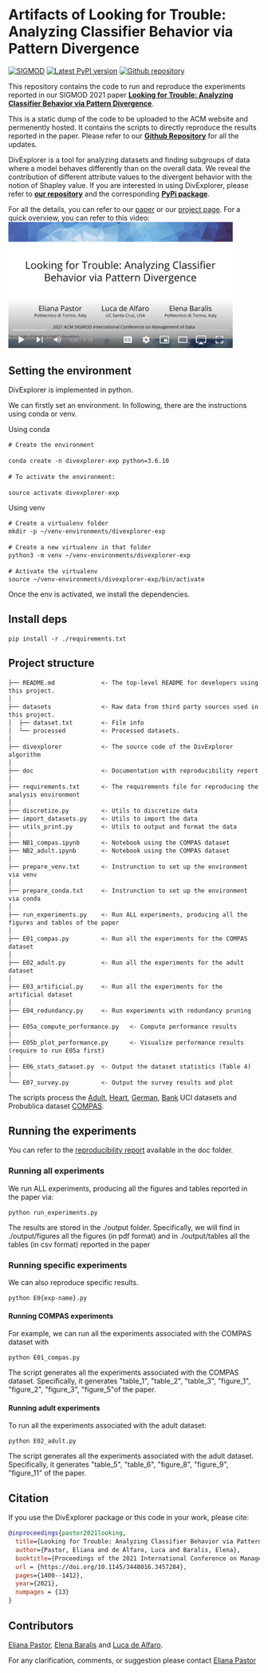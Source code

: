 # Artifacts of Looking for Trouble: Analyzing Classifier Behavior via Pattern Divergence

[![SIGMOD](https://img.shields.io/badge/SIGMOD-2021-blue.svg)](https://dl.acm.org/doi/abs/10.1145/3448016.3457284)
[![Latest PyPI version](https://img.shields.io/pypi/v/divexplorer.svg)](https://pypi.python.org/pypi/divexplorer)
[![Github repository](https://img.shields.io/badge/github-repository-success)](https://github.com/elianap/divexplorer)


This repository contains the code to run and reproduce the experiments reported in our SIGMOD 2021 paper **[Looking for Trouble: Analyzing Classifier Behavior via Pattern Divergence](https://dl.acm.org/doi/abs/10.1145/3448016.3457284)**.

This is a static dump of the code to be uploaded to the ACM website and permenently hosted. It contains the scripts to directly reproduce the results reported in the paper.
Please refer to our **[Github Repository](https://github.com/elianap/divexplorer)** for all the updates.

DivExplorer is a tool for analyzing datasets and finding subgroups of data where a model behaves differently than on the overall data. We reveal the contribution of different attribute values to the divergent behavior with the notion of Shapley value.
If you are interested in using DivExplorer, please refer to **[our repository](https://github.com/elianap/divexplorer)** and the corresponding **[PyPi package](https://github.com/elianap/divexplorer)**.

For all the details, you can refer to our [paper](https://dl.acm.org/doi/abs/10.1145/3448016.3457284) or our [project page](https://divexplorer.github.io). For a quick overview, you can refer to this video: 
<a href="https://www.youtube.com/watch?v=C5IUNvgWHhU" target="_blank"><img src="https://github.com/elianap/divexplorer_SIGMOD21_experiments/blob/main/doc/thumb-divexplorer-video.png" width="450" alt="DivExplorer short video"/></a>


## Setting the environment

DivExplorer is implemented in python.

We can firstly set an environment. In following, there are the instructions using conda or venv.

Using conda

```shell
# Create the environment

conda create -n divexplorer-exp python=3.6.10

# To activate the environment:

source activate divexplorer-exp
```


Using venv

```shell
# Create a virtualenv folder
mkdir -p ~/venv-environments/divexplorer-exp

# Create a new virtualenv in that folder
python3 -m venv ~/venv-environments/divexplorer-exp

# Activate the virtualenv
source ~/venv-environments/divexplorer-exp/bin/activate
```

Once the env is activated, we install the dependencies.


## Install deps
```shell
pip install -r ./requirements.txt
```


## Project structure

    ├── README.md             <- The top-level README for developers using this project.
    │
    ├── datasets              <- Raw data from third party sources used in this project.
    │  ├── dataset.txt        <- File info
    │  └── processed          <- Processed datasets.
    │
    ├── divexplorer           <- The source code of the DivExplorer algorithm
    │    
    ├── doc                   <- Documentation with reproducibility report
    │
    ├── requirements.txt      <- The requirements file for reproducing the analysis environment
    │                         
    ├── discretize.py         <- Utils to discretize data
    ├── import_datasets.py    <- Utils to import the data
    ├── utils_print.py        <- Utils to output and format the data
    │
    ├── NB1_compas.ipynb      <- Notebook using the COMPAS dataset
    ├── NB2_adult.ipynb       <- Notebook using the COMPAS dataset
    │
    ├── prepare_venv.txt      <- Instrunction to set up the environment via venv
    │                         
    ├── prepare_conda.txt     <- Instrunction to set up the environment via conda
    │                         
    ├── run_experiments.py    <- Run ALL experiments, producing all the figures and tables of the paper
    │                         
    ├── E01_compas.py         <- Run all the experiments for the COMPAS dataset
    │                         
    ├── E02_adult.py          <- Run all the experiments for the adult dataset
    │                         
    ├── E03_artificial.py     <- Run all the experiments for the artificial dataset
    │                         
    ├── E04_redundancy.py     <- Run experiments with redundancy pruning
    │                         
    ├── E05a_compute_performance.py   <- Compute performance results
    │                         
    ├── E05b_plot_performance.py      <- Visualize performance results (require to run E05a first)
    │                         
    ├── E06_stats_dataset.py  <- Output the dataset statistics (Table 4)
    │                         
    └── E07_survey.py         <- Output the survey results and plot


The scripts process the [Adult](https://archive.ics.uci.edu/ml/datasets/adult), [Heart](https://archive.ics.uci.edu/ml/datasets/heart+disease), [German](https://archive.ics.uci.edu/ml/datasets/statlog+(german+credit+data)), [Bank](https://archive.ics.uci.edu/ml/datasets/bank+marketing) UCI datasets and  Probublica dataset [COMPAS](https://github.com/propublica/compas-analysis/blob/master/compas-scores-two-years.csv). 

## Running the experiments

You can refer to the [reproducibility report](https://github.com/elianap/divexplorer_SIGMOD21_experiments/blob/main/doc/Reproducibility_report_DivExplorer_SIGMOD_2021.pdf) available in the doc folder.

### Running all experiments

We run ALL experiments, producing all the figures and tables reported in the paper via:

```shell
python run_experiments.py
```

The results are stored in the ./output folder. Specifically, we will find in ./output/figures all the figures (in pdf format) and in ./output/tables all the tables (in csv format) reported in the paper

### Running specific experiments

We can also reproduce specific results. 

```shell
python E0{exp-name}.py

```

#### Running COMPAS experiments

For example, we can run all the experiments associated with the COMPAS dataset with

```shell
python E01_compas.py

```

The script generates all the experiments associated with the COMPAS dataset. Specifically, it generates "table_1", "table_2", "table_3", "figure_1", "figure_2", "figure_3", "figure_5"of the paper.

#### Running adult experiments

To run all the experiments associated with the adult dataset:

```shell
python E02_adult.py

```

The script generates all the experiments associated with the adult dataset. Specifically, it generates "table_5", "table_6",  "figure_8", "figure_9", "figure_11" of the paper.



## Citation
If you use the DivExplorer package or this code in your work, please cite: 
```bibtex
@inproceedings{pastor2021looking,
  title={Looking for Trouble: Analyzing Classifier Behavior via Pattern Divergence},
  author={Pastor, Eliana and de Alfaro, Luca and Baralis, Elena},
  booktitle={Proceedings of the 2021 International Conference on Management of Data},
  url = {https://doi.org/10.1145/3448016.3457284},
  pages={1400--1412},
  year={2021}, 
  numpages = {13} 
}
```

## Contributors

[Eliana Pastor][eliana], [Elena Baralis][elena] and [Luca de Alfaro][luca].


For any clarification, comments, or suggestion please contact [Eliana Pastor][eliana]

[eliana]: https://github.com/elianap "Eliana Pastor"

[elena]: https://smartdata.polito.it/members/elena-baralis/ "Elena Baralis"

[luca]: https://luca.dealfaro.com/ "Luca de Alfaro"

